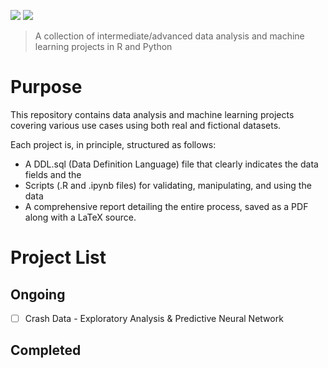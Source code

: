 ![](https://img.shields.io/badge/R-73a6d5)
![](https://img.shields.io/badge/TensorFlow-ff6f00)

> A collection of intermediate/advanced data analysis and machine learning projects in R and Python

# Purpose
This repository contains data analysis and machine learning projects covering various use cases using both real and fictional datasets.

Each project is, in principle, structured as follows:
- A DDL.sql (Data Definition Language) file that clearly indicates the data fields and the
- Scripts (.R and .ipynb files) for validating, manipulating, and using the data
- A comprehensive report detailing the entire process, saved as a PDF along with a LaTeX source.

# Project List
## Ongoing
- [ ] Crash Data - Exploratory Analysis & Predictive Neural Network
## Completed
